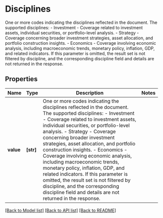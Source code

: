 # Disciplines

One or more codes indicating the disciplines reflected in the document. The supported disciplines:   - Investment - Coverage related to investment assets, individual securities, or portfolio-level analysis.   - Strategy - Coverage concerning broader investment strategies, asset allocation, and portfolio construction insights.   - Economics - Coverage involving economic analysis, including macroeconomic trends, monetary policy, inflation, GDP, and related indicators.    If this parameter is omitted, the result set is not filtered by discipline, and the corresponding discipline field and details are not returned in the response. 

## Properties
Name | Type | Description | Notes
------------ | ------------- | ------------- | -------------
**value** | **[str]** | One or more codes indicating the disciplines reflected in the document. The supported disciplines:   - Investment - Coverage related to investment assets, individual securities, or portfolio-level analysis.   - Strategy - Coverage concerning broader investment strategies, asset allocation, and portfolio construction insights.   - Economics - Coverage involving economic analysis, including macroeconomic trends, monetary policy, inflation, GDP, and related indicators.    If this parameter is omitted, the result set is not filtered by discipline, and the corresponding discipline field and details are not returned in the response.  | 

[[Back to Model list]](../README.md#documentation-for-models) [[Back to API list]](../README.md#documentation-for-api-endpoints) [[Back to README]](../README.md)


